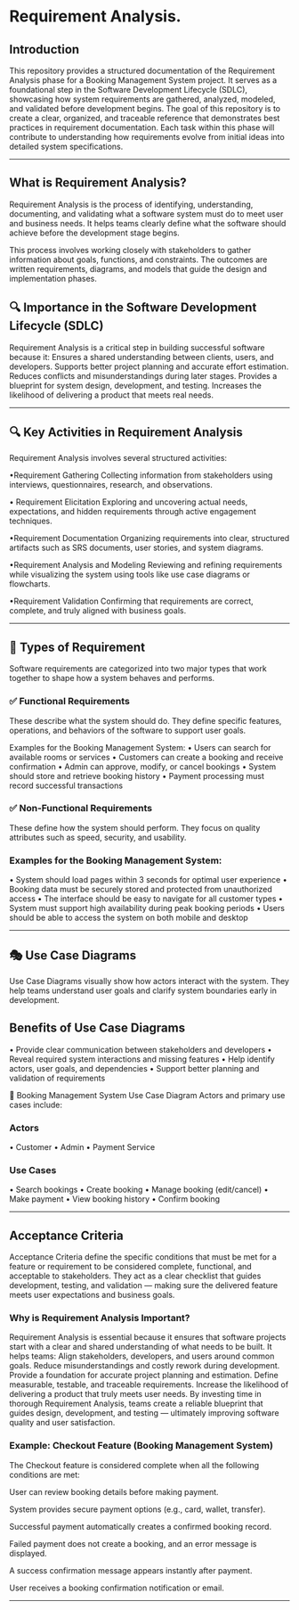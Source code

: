 # Requirement Analysis.
## Introduction
This repository provides a structured documentation of the Requirement Analysis phase for a Booking Management System project. It serves as a foundational step in the Software Development Lifecycle (SDLC), showcasing how system requirements are gathered, analyzed, modeled, and validated before development begins.
The goal of this repository is to create a clear, organized, and traceable reference that demonstrates best practices in requirement documentation. Each task within this phase will contribute to understanding how requirements evolve from initial ideas into detailed system specifications.

---

## What is Requirement Analysis?

Requirement Analysis is the process of identifying, understanding, documenting, and validating what a software system must do to meet user and business needs. It helps teams clearly define what the software should achieve before the development stage begins.

This process involves working closely with stakeholders to gather information about goals, functions, and constraints. The outcomes are written requirements, diagrams, and models that guide the design and implementation phases.

## 🔍 Importance in the Software Development Lifecycle (SDLC)
Requirement Analysis is a critical step in building successful software because it:
Ensures a shared understanding between clients, users, and developers.
Supports better project planning and accurate effort estimation.
Reduces conflicts and misunderstandings during later stages.
Provides a blueprint for system design, development, and testing.
Increases the likelihood of delivering a product that meets real needs.

---

## 🔍 Key Activities in Requirement Analysis

Requirement Analysis involves several structured activities:

•Requirement Gathering
Collecting information from stakeholders using interviews, questionnaires, research, and observations.

• Requirement Elicitation
Exploring and uncovering actual needs, expectations, and hidden requirements through active engagement techniques.

•Requirement Documentation
Organizing requirements into clear, structured artifacts such as SRS documents, user stories, and system diagrams.

•Requirement Analysis and Modeling
Reviewing and refining requirements while visualizing the system using tools like use case diagrams or flowcharts.

•Requirement Validation
Confirming that requirements are correct, complete, and truly aligned with business goals.

---

## 🧩 Types of Requirement
Software requirements are categorized into two major types that work together to shape how a system behaves and performs.

### ✅ Functional Requirements

These describe what the system should do. They define specific features, operations, and behaviors of the software to support user goals.

Examples for the Booking Management System:
• Users can search for available rooms or services
• Customers can create a booking and receive confirmation
• Admin can approve, modify, or cancel bookings
• System should store and retrieve booking history
• Payment processing must record successful transactions

### ✅ Non-Functional Requirements

These define how the system should perform. They focus on quality attributes such as speed, security, and usability.

### Examples for the Booking Management System:
• System should load pages within 3 seconds for optimal user experience
• Booking data must be securely stored and protected from unauthorized access
• The interface should be easy to navigate for all customer types
• System must support high availability during peak booking periods
• Users should be able to access the system on both mobile and desktop

---

## 🎭 Use Case Diagrams
Use Case Diagrams visually show how actors interact with the system. They help teams understand user goals and clarify system boundaries early in development.

## Benefits of Use Case Diagrams

• Provide clear communication between stakeholders and developers
• Reveal required system interactions and missing features
• Help identify actors, user goals, and dependencies
• Support better planning and validation of requirements

📌 Booking Management System Use Case Diagram
Actors and primary use cases include:
### Actors
• Customer
• Admin
• Payment Service

### Use Cases
• Search bookings
• Create booking
• Manage booking (edit/cancel)
• Make payment
• View booking history
• Confirm booking

---

## Acceptance Criteria

Acceptance Criteria define the specific conditions that must be met for a feature or requirement to be considered complete, functional, and acceptable to stakeholders. They act as a clear checklist that guides development, testing, and validation — making sure the delivered feature meets user expectations and business goals.

### Why is Requirement Analysis Important?
Requirement Analysis is essential because it ensures that software projects start with a clear and shared understanding of what needs to be built. It helps teams:
Align stakeholders, developers, and users around common goals.
Reduce misunderstandings and costly rework during development.
Provide a foundation for accurate project planning and estimation.
Define measurable, testable, and traceable requirements.
Increase the likelihood of delivering a product that truly meets user needs.
By investing time in thorough Requirement Analysis, teams create a reliable blueprint that guides design, development, and testing — ultimately improving software quality and user satisfaction.

### Example: Checkout Feature (Booking Management System)

The Checkout feature is considered complete when all the following conditions are met:

User can review booking details before making payment.

System provides secure payment options (e.g., card, wallet, transfer).

Successful payment automatically creates a confirmed booking record.

Failed payment does not create a booking, and an error message is displayed.

A success confirmation message appears instantly after payment.

User receives a booking confirmation notification or email.

---
